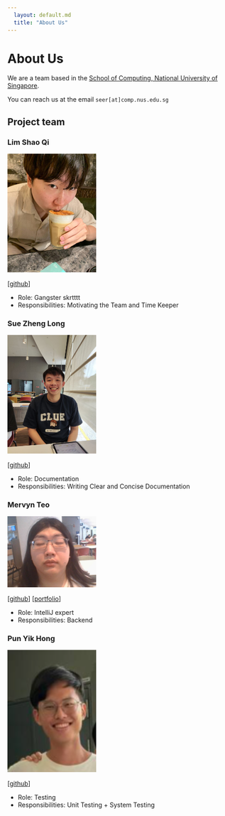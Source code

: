 ```yaml
---
  layout: default.md
  title: "About Us"
---
```


# About Us

We are a team based in the [School of Computing, National University of Singapore](http://www.comp.nus.edu.sg).

You can reach us at the email `seer[at]comp.nus.edu.sg`

## Project team

### Lim Shao Qi

<img src="images/limshaoqi.png" width="200px">

[[github](https://github.com/limshaoqi)]

* Role: Gangster skrtttt
* Responsibilities: Motivating the Team and Time Keeper

### Sue Zheng Long

<img src="images/zhenglong1603.png" width="200px">

[[github](http://github.com/zhenglong1603)]

* Role: Documentation
* Responsibilities: Writing Clear and Concise Documentation

### Mervyn Teo

<img src="images/mervyn-teo.png" width="200px">

[[github](http://github.com/mervyn-teo)]
[[portfolio](team/mervyn-teo.md)]

* Role: IntelliJ expert
* Responsibilities: Backend


### Pun Yik Hong

<img src="images/awlarpi.png" width="200px">

[[github](http://github.com/awlarpi)]

* Role: Testing
* Responsibilities: Unit Testing + System Testing
